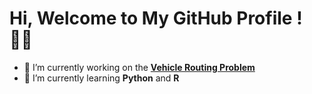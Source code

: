 # Hi, Welcome to My GitHub Profile ! 👋🏻


- 🔭 I’m currently working on the [**Vehicle Routing Problem**](https://github.com/armandwayoff/Vehicle-Routing-Problem)
- 🌱 I’m currently learning **Python** and **R**
